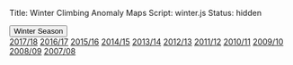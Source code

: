 Title: Winter Climbing Anomaly Maps
Script: winter.js
Status: hidden



<style>

.landmass {
  fill: #ddd;
}

.states {
  fill: none;
  stroke: #fff;
  stroke-linejoin: round;
}

.hexagon {
  fill: steelblue;
  stroke: black;
  stroke-width: 1000;
}

</style>
<div class="row">
<div class="col">

<div class="dropdown">
  <button class="btn btn-info dropdown-toggle" 
  type="button" id="dropdownMenuButton" data-toggle="dropdown" 
  aria-haspopup="true" aria-expanded="false">Winter Season
  </button>
  <div class="dropdown-menu" aria-labelledby="dropdownMenuButton">
    <a class="dropdown-item" href="#">2017/18</a>
    <a class="dropdown-item" href="#">2016/17</a>
    <a class="dropdown-item" href="#">2015/16</a>
    <a class="dropdown-item" href="#">2014/15</a>
    <a class="dropdown-item" href="#">2013/14</a>
    <a class="dropdown-item" href="#">2012/13</a>
    <a class="dropdown-item" href="#">2011/12</a>
    <a class="dropdown-item" href="#">2010/11</a>
    <a class="dropdown-item" href="#">2009/10</a>
    <a class="dropdown-item" href="#">2008/09</a>
    <a class="dropdown-item" href="#">2007/08</a>
  </div>
</div>

<div class="col">

<div class="dropdown">
</div>

</div>
<div>
<div class="row">
<div class="col" id="map_1"></div>
<div class="col" id="map_2"></div>
</div>
